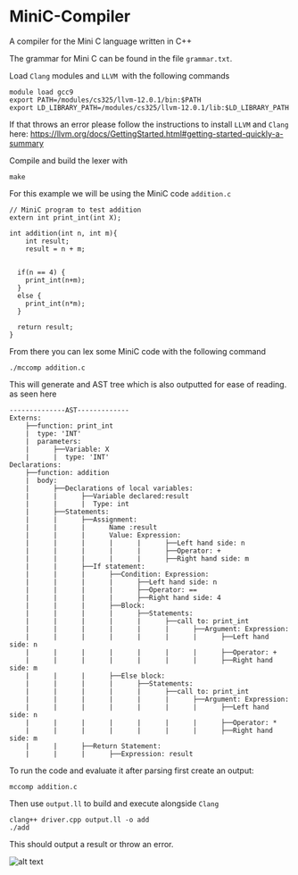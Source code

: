 # MiniC-Compiler
A compiler for the Mini C language written in C++

The grammar for Mini C can be found in the file `grammar.txt`.

Load `Clang` modules and `LLVM `with the following commands
```
module load gcc9
export PATH=/modules/cs325/llvm-12.0.1/bin:$PATH
export LD_LIBRARY_PATH=/modules/cs325/llvm-12.0.1/lib:$LD_LIBRARY_PATH
```
If that throws an error please follow the instructions to install `LLVM` and `Clang` here: https://llvm.org/docs/GettingStarted.html#getting-started-quickly-a-summary

Compile and build the lexer with 
```
make
```


For this example we will be using the MiniC code `addition.c`

```
// MiniC program to test addition
extern int print_int(int X);

int addition(int n, int m){
	int result;
	result = n + m;
  

  if(n == 4) {
    print_int(n+m);
  }
  else {
    print_int(n*m);
  }

  return result;
}
```


From there you can lex some MiniC code with the following command
```
./mccomp addition.c
```

This will generate and AST tree which is also outputted for ease of reading. as seen here

```
--------------AST-------------
Externs:
    ├──function: print_int
    |  type: 'INT'
    |  parameters: 
    |      ├──Variable: X
    |      |  type: 'INT'
Declarations:
    ├──function: addition
    |  body: 
    |      ├──Declarations of local variables: 
    |      |      ├──Variable declared:result
    |      |      |  Type: int
    |      ├──Statements: 
    |      |      ├──Assignment: 
    |      |      |      Name :result
    |      |      |      Value: Expression:
    |      |      |      |      |      ├──Left hand side: n
    |      |      |      |      |      ├──Operator: +
    |      |      |      |      |      ├──Right hand side: m
    |      |      ├──If statement:
    |      |      |      ├──Condition: Expression:
    |      |      |      |      ├──Left hand side: n
    |      |      |      |      ├──Operator: ==
    |      |      |      |      ├──Right hand side: 4
    |      |      |      ├──Block: 
    |      |      |      |      ├──Statements: 
    |      |      |      |      |      ├──call to: print_int
    |      |      |      |      |      |      ├──Argument: Expression:
    |      |      |      |      |      |      |      ├──Left hand side: n
    |      |      |      |      |      |      |      ├──Operator: +
    |      |      |      |      |      |      |      ├──Right hand side: m
    |      |      |      ├──Else block: 
    |      |      |      |      ├──Statements: 
    |      |      |      |      |      ├──call to: print_int
    |      |      |      |      |      |      ├──Argument: Expression:
    |      |      |      |      |      |      |      ├──Left hand side: n
    |      |      |      |      |      |      |      ├──Operator: *
    |      |      |      |      |      |      |      ├──Right hand side: m
    |      |      ├──Return Statement:
    |      |      |      ├──Expression: result
```

To run the code and evaluate it after parsing first create an output:

```
mccomp addition.c
```

Then use `output.ll` to build and execute alongside `Clang`

```
clang++ driver.cpp output.ll -o add
./add
```

This should output a result or throw an error.

![alt text](https://cdn.discordapp.com/attachments/192724811594596352/915194527558545438/unknown.png)
